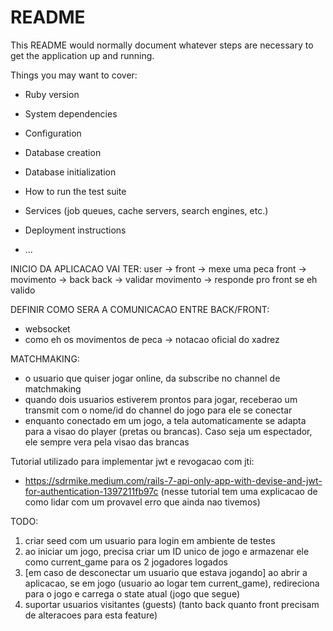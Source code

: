 # README

This README would normally document whatever steps are necessary to get the
application up and running.

Things you may want to cover:

* Ruby version

* System dependencies

* Configuration

* Database creation

* Database initialization

* How to run the test suite

* Services (job queues, cache servers, search engines, etc.)

* Deployment instructions

* ...



INICIO DA APLICACAO VAI TER:
user -> front -> mexe uma peca
front -> movimento -> back
back -> validar movimento -> responde pro front se eh valido

DEFINIR COMO SERA A COMUNICACAO ENTRE BACK/FRONT:
- websocket
- como eh os movimentos de peca -> notacao oficial do xadrez

MATCHMAKING:
- o usuario que quiser jogar online, da subscribe no channel de matchmaking
- quando dois usuarios estiverem prontos para jogar, receberao um transmit com o nome/id do channel do jogo para ele se conectar
- enquanto conectado em um jogo, a tela automaticamente se adapta para a visao do player (pretas ou brancas). Caso seja um espectador, ele sempre vera pela visao das brancas



Tutorial utilizado para implementar jwt e revogacao com jti:
- https://sdrmike.medium.com/rails-7-api-only-app-with-devise-and-jwt-for-authentication-1397211fb97c
(nesse tutorial tem uma explicacao de como lidar com um provavel erro que ainda nao tivemos)



TODO:
1) criar seed com um usuario para login em ambiente de testes
2) ao iniciar um jogo, precisa criar um ID unico de jogo e armazenar ele como current_game para os 2 jogadores logados 
3) [em caso de desconectar um usuario que estava jogando] ao abrir a aplicacao, se em jogo (usuario ao logar tem current_game), redireciona para o jogo e carrega o state atual (jogo que segue)
4) suportar usuarios visitantes (guests) (tanto back quanto front precisam de alteracoes para esta feature)
